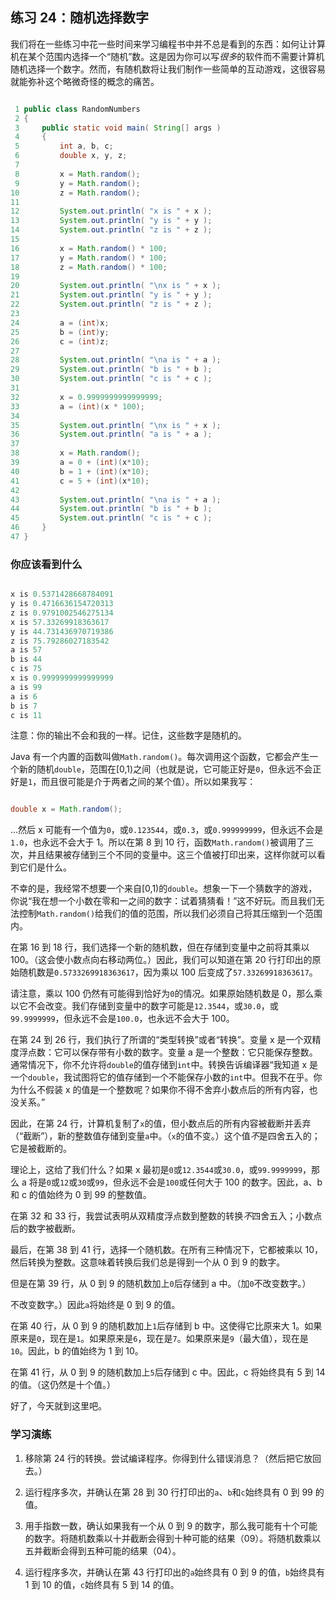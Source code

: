 ## 练习 24：随机选择数字

我们将在一些练习中花一些时间来学习编程书中并不总是看到的东西：如何让计算机在某个范围内选择一个“随机”数。这是因为你可以写*很多*的软件而不需要计算机随机选择一个数字。然而，有随机数将让我们制作一些简单的互动游戏，这很容易就能弥补这个略微奇怪的概念的痛苦。

```java

 1 public class RandomNumbers
 2 {
 3     public static void main( String[] args )
 4     {
 5         int a, b, c;
 6         double x, y, z;
 7 
 8         x = Math.random();
 9         y = Math.random();
10         z = Math.random();
11 
12         System.out.println( "x is " + x );
13         System.out.println( "y is " + y );
14         System.out.println( "z is " + z );
15 
16         x = Math.random() * 100;
17         y = Math.random() * 100;
18         z = Math.random() * 100;
19 
20         System.out.println( "\nx is " + x );
21         System.out.println( "y is " + y );
22         System.out.println( "z is " + z );
23 
24         a = (int)x;
25         b = (int)y;
26         c = (int)z;
27 
28         System.out.println( "\na is " + a );
29         System.out.println( "b is " + b );
30         System.out.println( "c is " + c );
31 
32         x = 0.9999999999999999;
33         a = (int)(x * 100);
34 
35         System.out.println( "\nx is " + x );
36         System.out.println( "a is " + a );
37 
38         x = Math.random();
39         a = 0 + (int)(x*10);
40         b = 1 + (int)(x*10);
41         c = 5 + (int)(x*10);
42 
43         System.out.println( "\na is " + a );
44         System.out.println( "b is " + b );
45         System.out.println( "c is " + c );
46     }
47 }
```



### 你应该看到什么

```java

x is 0.5371428668784091
y is 0.4716636154720313
z is 0.9791002546275134
x is 57.33269918363617
y is 44.731436970719386
z is 75.79286027183542
a is 57
b is 44
c is 75
x is 0.9999999999999999
a is 99
a is 6
b is 7
c is 11

```


注意：你的输出不会和我的一样。记住，这些数字是随机的。

Java 有一个内置的函数叫做`Math.random()`。每次调用这个函数，它都会产生一个新的随机`double`，范围在[0,1)之间（也就是说，它可能正好是`0`，但永远不会正好是`1`，而且很可能是介于两者之间的某个值）。所以如果我写：

```java

double x = Math.random();
```

...然后 x 可能有一个值为`0`，或`0.123544`，或`0.3`，或`0.999999999`，但永远不会是`1.0`，也永远不会大于 1。所以在第 8 到 10 行，函数`Math.random()`被调用了三次，并且结果被存储到三个不同的变量中。这三个值被打印出来，这样你就可以看到它们是什么。

不幸的是，我经常不想要一个来自[0,1)的`double`。想象一下一个猜数字的游戏，你说“我在想一个小数在零和一之间的数字：试着猜猜看！”这不好玩。而且我们无法控制`Math.random()`给我们的值的范围，所以我们必须自己将其压缩到一个范围内。

在第 16 到 18 行，我们选择一个新的随机数，但在存储到变量中之前将其乘以 100。（这会使小数点向右移动两位。）因此，我们可以知道在第 20 行打印出的原始随机数是`0.5733269918363617`，因为乘以 100 后变成了`57.33269918363617`。

请注意，乘以 100 仍然有可能得到恰好为`0`的情况。如果原始随机数是 0，那么乘以它不会改变。我们存储到变量中的数字可能是`12.3544`，或`30.0`，或`99.9999999`，但永远不会是`100.0`，也永远不会大于 100。

在第 24 到 26 行，我们执行了所谓的“类型转换”或者“转换”。变量 x 是一个双精度浮点数：它可以保存带有小数的数字。变量 a 是一个整数：它只能保存整数。通常情况下，你不允许将`double`的值存储到`int`中。转换告诉编译器“我知道 x 是一个`double`，我试图将它的值存储到一个不能保存小数的`int`中。但我不在乎。你为什么不假装 x 的值是一个整数呢？如果你不得不舍弃小数点后的所有内容，也没关系。”

因此，在第 24 行，计算机复制了`x`的值，但小数点后的所有内容被截断并丢弃（“截断”），新的整数值存储到变量`a`中。（`x`的值不变。）这个值*不*是四舍五入的；它是被截断的。

理论上，这给了我们什么？如果 x 最初是`0`或`12.3544`或`30.0`，或`99.9999999`，那么 a 将是`0`或`12`或`30`或`99`，但永远不会是`100`或任何大于 100 的数字。因此，a、b 和 c 的值始终为 0 到 99 的整数值。

在第 32 和 33 行，我尝试表明从双精度浮点数到整数的转换*不*四舍五入；小数点后的数字被截断。

最后，在第 38 到 41 行，选择一个随机数。在所有三种情况下，它都被乘以 10，然后转换为整数。这意味着转换后我们总是得到一个从 0 到 9 的数字。

但是在第 39 行，从 0 到 9 的随机数加上`0`后存储到 a 中。（加`0`不改变数字。）

不改变数字。）因此`a`将始终是 0 到 9 的值。

在第 40 行，从 0 到 9 的随机数加上`1`后存储到 b 中。这使得它比原来大 1。如果原来是`0`，现在是`1`。如果原来是`6`，现在是`7`。如果原来是`9`（最大值），现在是`10`。因此，b 的值始终为 1 到 10。

在第 41 行，从 0 到 9 的随机数加上`5`后存储到 c 中。因此，c 将始终具有 5 到 14 的值。（这仍然是十个值。）

好了，今天就到这里吧。

### 学习演练

1.  移除第 24 行的转换。尝试编译程序。你得到什么错误消息？（然后把它放回去。）

1.  运行程序多次，并确认在第 28 到 30 行打印出的`a`、`b`和`c`始终具有 0 到 99 的值。

1.  用手指数一数，确认如果我有一个从 0 到 9 的数字，那么我可能有十个可能的数字。将随机数乘以十并截断会得到十种可能的结果（0­9）。将随机数乘以五并截断会得到五种可能的结果（0­4）。

1.  运行程序多次，并确认在第 43 行打印出的`a`始终具有 0 到 9 的值，`b`始终具有 1 到 10 的值，`c`始终具有 5 到 14 的值。

